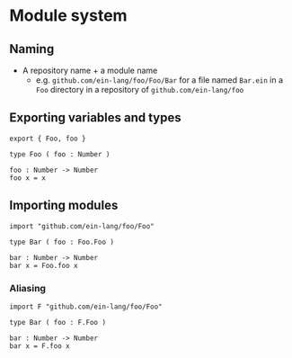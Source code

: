 # Module system

## Naming

- A repository name + a module name
  - e.g. `github.com/ein-lang/foo/Foo/Bar` for a file named `Bar.ein` in a `Foo` directory in a repository of `github.com/ein-lang/foo`

## Exporting variables and types

```
export { Foo, foo }

type Foo ( foo : Number )

foo : Number -> Number
foo x = x
```

## Importing modules

```
import "github.com/ein-lang/foo/Foo"

type Bar ( foo : Foo.Foo )

bar : Number -> Number
bar x = Foo.foo x
```

### Aliasing

```
import F "github.com/ein-lang/foo/Foo"

type Bar ( foo : F.Foo )

bar : Number -> Number
bar x = F.foo x
```
